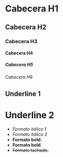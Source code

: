 # Cabecera H1
## Cabecera H2
### Cabecera H3
#### Cabecera H4
##### Cabecera H5
###### Cabecera H6

Underline 1
-

Underline 2
=

- *Formato itálico 1*
- _Formato itálico 2_
- **Formato bold.**
- __Formato bold.__
- ~~Formato tachado.~~

